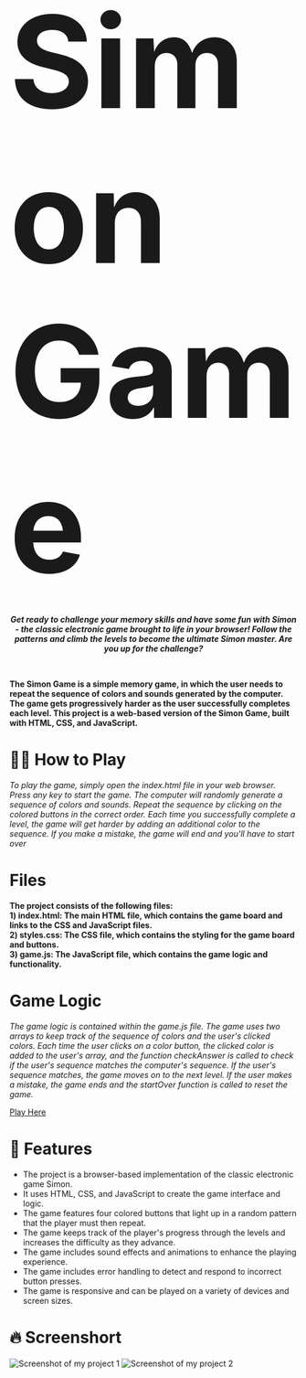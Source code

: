 
# <span style="font-size:800%; font-weight:bold">Simon Game</span>

***<p align="center" style="font-size: 100%">Get ready to challenge your memory skills and have some fun with Simon - the classic electronic game brought to life in your browser! Follow the patterns and climb the levels to become the ultimate Simon master. Are you up for the challenge?</p>***
<br>


**The Simon Game is a simple memory game, in which the user needs to repeat the sequence of colors and sounds generated by the computer. The game gets progressively    harder as the user successfully completes each level.
This project is a web-based version of the Simon Game, built with HTML, CSS, and JavaScript.**

# :woman_shrugging: **How to Play**
 *To play the game, simply open the index.html file in your web browser. Press any key to start the game. The computer will randomly generate a sequence of colors      and sounds. Repeat the sequence by clicking on the colored buttons in the correct order. Each time you successfully complete a level, the game will get harder by       adding an additional color to the sequence. If you make a mistake, the game will end and you'll have to start over*

# **Files**
**The project consists of the following files:**<br>
**1) index.html: The main HTML file, which contains the game board and links to the CSS and JavaScript files.<br>
  2) styles.css: The CSS file, which contains the styling for the game board and buttons.<br>
  3) game.js: The JavaScript file, which contains the game logic and functionality.**

# **Game Logic**
*The game logic is contained within the game.js file. The game uses two arrays to keep track of the sequence of colors and the user's clicked colors. Each time the user clicks on a color button, the clicked color is added to the user's array, and the function checkAnswer is called to check if the user's sequence matches the computer's sequence. If the user's sequence matches, the game moves on to the next level. If the user makes a mistake, the game ends and the startOver function is called to reset the game.*

[Play Here](file:///C:/Users/Hp/OneDrive/Desktop/Simon%20Game%20Challenge%20Step%201%20Answer/index.html)

# :rocket: **Features**

* The project is a browser-based implementation of the classic electronic game Simon.<br>
* It uses HTML, CSS, and JavaScript to create the game interface and logic.<br>
* The game features four colored buttons that light up in a random pattern that the player must then repeat.<br>
* The game keeps track of the player's progress through the levels and increases the difficulty as they advance.<br>
* The game includes sound effects and animations to enhance the playing experience.<br>
* The game includes error handling to detect and respond to incorrect button presses.<br>
* The game is responsive and can be played on a variety of devices and screen sizes.<br>

# :fire: **Screenshort**

![Screenshot of my project 1](https://github.com/someoneme11/Simon-game/blob/398034c6a03553cb1e5529cadfb1e24399a50a27/im1.png)
![Screenshot of my project 2](https://github.com/someoneme11/Simon-game/blob/398034c6a03553cb1e5529cadfb1e24399a50a27/im2.png)
